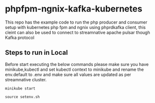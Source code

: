 # phpfpm-ngnix-kafka-kubernetes

This repo has the example code to run the php producer and consumer setup with kubernetes php fpm and ngnix using phprdkafka client, this cleint can also be used to connect to streamnative apache pulsar though Kafka protocol

## Steps to run in Local

Before start executing the below commands please make sure you have minikube,kubectl and set kubectl context to minikube and rename the env.default to .env and make sure all values are updated as per streamnative cluster.
    
    minikube start

    source setenv.sh
     




